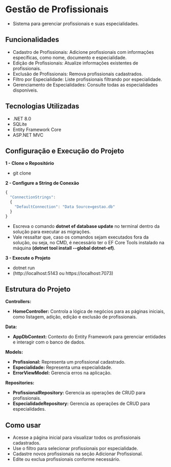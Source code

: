 
# Gestão de Profissionais

- Sistema para gerenciar profissionais e suas especialidades.

## Funcionalidades
- Cadastro de Profissionais: Adicione profissionais com informações específicas, como nome, documento e especialidade.
- Edição de Profissionais: Atualize informações existentes de profissionais.
- Exclusão de Profissionais: Remova profissionais cadastrados.
- Filtro por Especialidade: Liste profissionais filtrando por especialidade.
- Gerenciamento de Especialidades: Consulte todas as especialidades disponíveis.

## Tecnologias Utilizadas
- .NET 8.0
- SQLite
- Entity Framework Core
- ASP.NET MVC

## Configuração e Execução do Projeto

**1 - Clone o Repositório**
- git clone

**2 - Configure a String de Conexão**

```javascript
{
  "ConnectionStrings": 
  {
    "DefaultConnection": "Data Source=gestao.db"
  }
}
```

- Escreva o comando **dotnet ef database update** no terminal dentro da solução para executar as migrações.
- Vale ressaltar que, caso os comandos sejam executados fora da solução, ou seja, no CMD, é necessário ter o EF Core Tools instalado na máquina **(dotnet tool install --global dotnet-ef)**.

**3 - Execute o Projeto**
- dotnet run
- (http://localhost:5143 ou https://localhost:7073)

## Estrutura do Projeto

**Controllers:**
- **HomeController:** Controla a lógica de negócios para as páginas iniciais, como listagem, adição, edição e exclusão de profissionais.

**Data:**
- **AppDbContext:** Contexto do Entity Framework para gerenciar entidades e interagir com o banco de dados.

**Models:**
- **Profissional:** Representa um profissional cadastrado.
- **Especialidade:** Representa uma especialidade.
- **ErrorViewModel:** Gerencia erros na aplicação.

**Repositories:**
- **ProfissionalRepository:** Gerencia as operações de CRUD para profissionais.
- **EspecialidadeRepository:** Gerencia as operações de CRUD para especialidades.

## Como usar

- Acesse a página inicial para visualizar todos os profissionais cadastrados.
- Use o filtro para selecionar profissionais por especialidade.
- Cadastre novos profissionais na seção Adicionar Profissional.
- Edite ou exclua profissionais conforme necessário.
